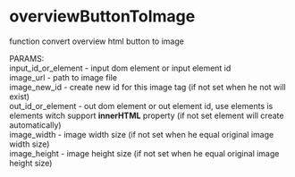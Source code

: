 # overviewButtonToImage
function convert overview html button to image

PARAMS: <br />
input_id_or_element - input dom element or input element id <br />
image_url - path to image file <br />
image_new_id - create new id for this image tag (if not set when he not will exist)<br />
out_id_or_element - out dom element or out element id, use elements is elements witch support **innerHTML** property (if not set element will create automatically) <br />
image_width - image width size (if not set when he equal original image width size)<br />
image_height - image height size (if not set when he equal original image height size) <br />

